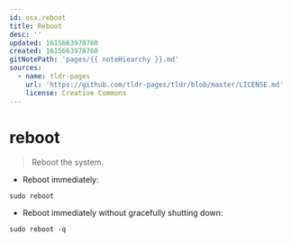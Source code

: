 ```yaml
---
id: osx.reboot
title: Reboot
desc: ''
updated: 1615663978760
created: 1615663978760
gitNotePath: 'pages/{{ noteHiearchy }}.md'
sources:
  - name: tldr-pages
    url: 'https://github.com/tldr-pages/tldr/blob/master/LICENSE.md'
    license: Creative Commons
---
```

# reboot

> Reboot the system.

- Reboot immediately:

`sudo reboot`

- Reboot immediately without gracefully shutting down:

`sudo reboot -q`

